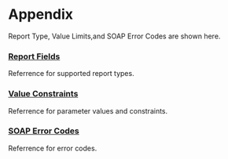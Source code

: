 # Appendix
Report Type, Value Limits,and SOAP Error Codes are shown here.  
### [Report Fields](/docs/en/api_reference/appendix/reports.md)
Referrence for supported report types.  
### [Value Constraints](/docs/en/api_reference/appendix/constraints.md)
Referrence for parameter values and constraints.  
### [SOAP Error Codes](/docs/en/api_reference/appendix/errorcodes.md)
Referrence for error codes.  
